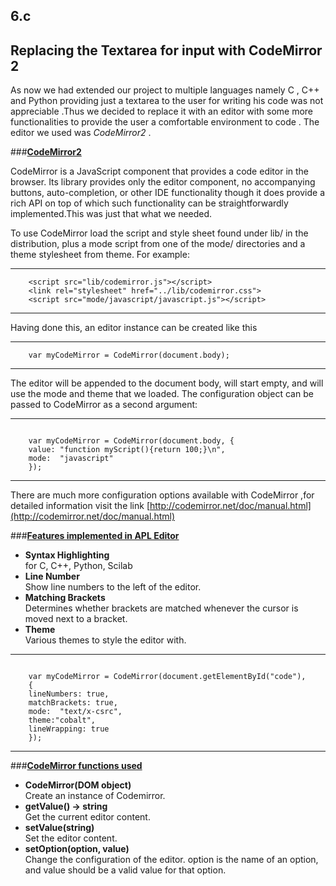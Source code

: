 6.c  
---


## Replacing the Textarea for input with CodeMirror 2

As now we had extended our project to multiple languages namely C , C++     and Python providing just a textarea to the user for writing his code was not appreciable .Thus we decided to replace it with an editor with some more functionalities to provide the user a comfortable environment to code . The editor we used was _CodeMirror2_ .

###<u>**CodeMirror2**</u>

CodeMirror is a JavaScript component that provides a code editor in the browser. Its library provides only the editor component, no accompanying buttons, auto-completion, or other IDE functionality though it does provide a rich API on top of which such functionality can be straightforwardly implemented.This was just that what we needed.
 
To use CodeMirror load the script and style sheet found under lib/ in the distribution, plus a mode script from one of the mode/ directories and a theme stylesheet from theme. For example:<br>

---
		<script src="lib/codemirror.js"></script>
		<link rel="stylesheet" href="../lib/codemirror.css">
		<script src="mode/javascript/javascript.js"></script>
---


Having done this, an editor instance can be created like this

---
        var myCodeMirror = CodeMirror(document.body);
---
The editor will be appended to the document body, will start empty, and will use the mode and theme that we loaded. The configuration object can be passed to CodeMirror as a second argument:

---
<pre><code>
	var myCodeMirror = CodeMirror(document.body, {
  	value: "function myScript(){return 100;}\n",
  	mode:  "javascript"
	});
</code></pre>
---
There are much more configuration options available with CodeMirror ,for detailed information visit the link [http://codemirror.net/doc/manual.html](http://codemirror.net/doc/manual.html)

###<u>**Features implemented in APL Editor**
</u>

* **Syntax Highlighting**  
 for C, C++, Python, Scilab
* **Line Number**  
Show line numbers to the left of the editor.
* **Matching Brackets**  
Determines whether brackets are matched whenever the cursor is moved next to a bracket.
* **Theme**  
Various themes to style the editor with.

---
<pre><code>
	var myCodeMirror = CodeMirror(document.getElementById("code"),
	{
	lineNumbers: true,
	matchBrackets: true,
	mode:  "text/x-csrc",
	theme:"cobalt",
	lineWrapping: true
	});
</code></pre>
---

###**<u>CodeMirror functions used</u>**  

* **CodeMirror(DOM object)**  
    Create an instance of Codemirror.
* **getValue() → string**  
    Get the current editor content.
* **setValue(string)**  
    Set the editor content.
* **setOption(option, value)**  
    Change the configuration of the editor. option is the name of an option, and value should be a valid value for that option.







                    

                    




